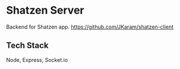 # Shatzen Server

Backend for Shatzen app. https://github.com/JKaram/shatzen-client

## Tech Stack

Node, Express, Socket.io
